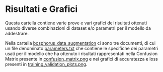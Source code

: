 # Risultati e Grafici

Questa cartella contiene varie prove e vari grafici dei risultati ottenuti usando diverse combinazioni di dataset e/o parametri per il modello da addestrare.

Nella cartella [bosphorus_data_augmentation](./bosphorus_data_augmentation) ci sono tre documenti, di cui un file denominato [parameters.txt](./bosphorus_data_augmentation/parameters.txt) che contiene le specifiche dei parametri usati per il modello che ha ottenuto i risultati rappresentati nella Confusion Matrix presente in [confusion_matrix.png](./bosphorus_data_augmentation/confusion_matrix.png) e nei grafici di accuratezza e loss presenti in [training_validation_plots.png](./bosphorus_data_augmentation/training_validation_plots.png). 


